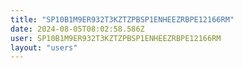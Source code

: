 ```yaml
---
title: "SP10B1M9ER932T3KZTZPBSP1ENHEEZRBPE12166RM"
date: 2024-08-05T08:02:58.586Z
user: SP10B1M9ER932T3KZTZPBSP1ENHEEZRBPE12166RM
layout: "users"
---
```

    